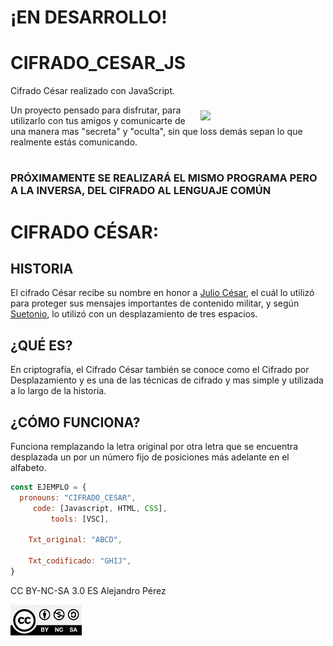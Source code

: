 # ¡EN DESARROLLO!
# __CIFRADO_CESAR_JS__

<img style="margin-top: 40px;" src="https://tenor.com/es/view/julius-caesar-1953-marlon-brando-mark-antony-gif-17964744.gif" align="right" width="200">
Cifrado César realizado con JavaScript.

Un proyecto pensado para disfrutar, para utilizarlo con tus amigos y comunicarte de una manera mas "secreta" y "oculta", sin que loss demás sepan lo que realmente estás comunicando.  

#

### PRÓXIMAMENTE SE REALIZARÁ EL MISMO PROGRAMA PERO A LA INVERSA, DEL CIFRADO AL LENGUAJE COMÚN

#

# __CIFRADO CÉSAR:__

## HISTORIA

El cifrado César recibe su nombre en honor a [Julio César](https://www.biografiasyvidas.com/biografia/c/cesar.htm), el cuál lo utilizó para proteger sus mensajes importantes de contenido militar, y según [Suetonio](https://www.biografiasyvidas.com/biografia/s/suetonio.htm), lo utilizó con un desplazamiento de tres espacios.


## ¿QUÉ ES?

En criptografía, el Cifrado César también se conoce como el Cifrado por Desplazamiento y es una de las técnicas de cifrado y mas simple y utilizada a lo largo de la historia.


## ¿CÓMO FUNCIONA?

Funciona remplazando la letra original por otra letra que se encuentra desplazada un por un número fijo de posiciones más adelante en el alfabeto.

```javascript
const EJEMPLO = {
  pronouns: "CIFRADO_CESAR",
     code: [Javascript, HTML, CSS],
         tools: [VSC],

    Txt_original: "ABCD",

    Txt_codificado: "GHIJ",
}
```  

CC BY-NC-SA 3.0 ES Alejandro Pérez

![CC](/assets/img/CC-BY-NC-SA-4.0.jpg)
